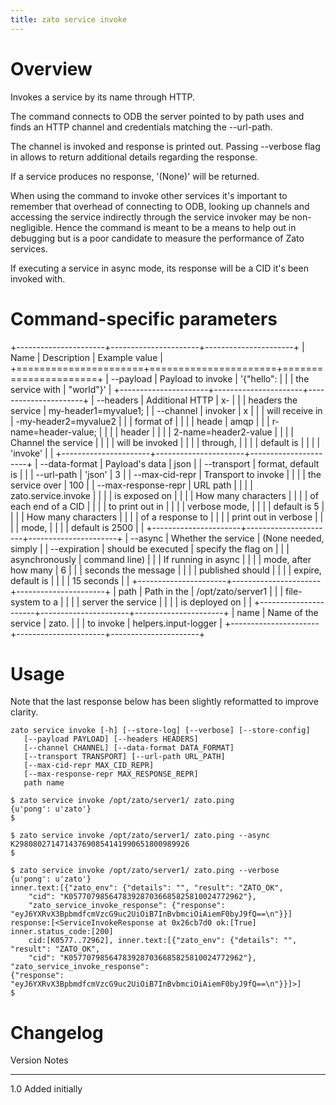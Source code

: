 ```yaml
---
title: zato service invoke
---
```


Overview
========

Invokes a service by its name through HTTP.

The command connects to ODB the server
pointed to by path uses and finds an HTTP channel and credentials matching the \--url-path.

The channel is invoked and response is printed out.
Passing \--verbose flag in allows to return additional details regarding the response.

If a service produces no response, \'(None)\' will be returned.

When using the command to invoke other services it\'s important to remember that
overhead of connecting to ODB, looking up channels and accessing the service
indirectly through the service invoker may be non-negligible. Hence the command
is meant to be a means to help out in debugging but is a poor candidate to measure
the performance of Zato services.

If executing a service in async mode, its response will be a CID it\'s been invoked with.

Command-specific parameters
===========================

+----------------------+----------------------+----------------------+
| Name                 | Description          | Example value        |
+======================+======================+======================+
| \--payload           | Payload to invoke    | \'{\"hello\":        |
|                      | the service with     | \"world\"}\'         |
+----------------------+----------------------+----------------------+
| \--headers           | Additional HTTP      | x-                   |
|                      | headers the service  | my-header1=myvalue1; |
| \--channel           | invoker              | x                    |
|                      | will receive in      | -my-header2=myvalue2 |
|                      | format of            |                      |
|                      | heade                | amqp                 |
|                      | r-name=header-value; |                      |
|                      | header               |                      |
|                      | 2-name=header2-value |                      |
|                      | Channel the service  |                      |
|                      | will be invoked      |                      |
|                      | through,             |                      |
|                      | default is           |                      |
|                      | \'invoke\'           |                      |
+----------------------+----------------------+----------------------+
| \--data-format       | Payload\'s data      | json                 |
| \--transport         | format, default is   |                      |
| \--url-path          | \'json\'             | 3                    |
| \--max-cid-repr      | Transport to invoke  |                      |
|                      | the service over     | 100                  |
| \--max-response-repr | URL path             |                      |
|                      | zato.service.invoke  |                      |
|                      | is exposed on        |                      |
|                      | How many characters  |                      |
|                      | of each end of a CID |                      |
|                      | to print out in      |                      |
|                      | verbose mode,        |                      |
|                      | default is 5         |                      |
|                      | How many characters  |                      |
|                      | of a response to     |                      |
|                      | print out in verbose |                      |
|                      | mode,                |                      |
|                      | default is 2500      |                      |
+----------------------+----------------------+----------------------+
| \--async             | Whether the service  | (None needed, simply |
| \--expiration        | should be executed   | specify the flag on  |
|                      | asynchronously       | command line)        |
|                      | If running in async  |                      |
|                      | mode, after how many | 6                    |
|                      | seconds the message  |                      |
|                      | published should     |                      |
|                      | expire, default is   |                      |
|                      | 15 seconds           |                      |
+----------------------+----------------------+----------------------+
| path                 | Path in the          | /opt/zato/server1    |
|                      | file-system to a     |                      |
|                      | server the service   |                      |
|                      | is deployed on       |                      |
+----------------------+----------------------+----------------------+
| name                 | Name of the service  | zato.                |
|                      | to invoke            | helpers.input-logger |
+----------------------+----------------------+----------------------+

Usage
=====

Note that the last response below has been slightly reformatted to improve clarity.

    zato service invoke [-h] [--store-log] [--verbose] [--store-config]
       [--payload PAYLOAD] [--headers HEADERS]
       [--channel CHANNEL] [--data-format DATA_FORMAT]
       [--transport TRANSPORT] [--url-path URL_PATH]
       [--max-cid-repr MAX_CID_REPR]
       [--max-response-repr MAX_RESPONSE_REPR]
       path name

    $ zato service invoke /opt/zato/server1/ zato.ping
    {u'pong': u'zato'}
    $

    $ zato service invoke /opt/zato/server1/ zato.ping --async
    K298080271471437690854141990651800989926
    $

    $ zato service invoke /opt/zato/server1/ zato.ping --verbose
    {u'pong': u'zato'}
    inner.text:[{"zato_env": {"details": "", "result": "ZATO_OK",
        "cid": "K057707985647839287036685825810024772962"},
        "zato_service_invoke_response": {"response":
    "eyJ6YXRvX3BpbmdfcmVzcG9uc2UiOiB7InBvbmciOiAiemF0byJ9fQ==\n"}}]
    response:[<ServiceInvokeResponse at 0x26cb7d0 ok:[True] inner.status_code:[200]
        cid:[K0577..72962], inner.text:[{"zato_env": {"details": "", "result": "ZATO_OK",
        "cid": "K057707985647839287036685825810024772962"}, "zato_service_invoke_response":
    {"response": "eyJ6YXRvX3BpbmdfcmVzcG9uc2UiOiB7InBvbmciOiAiemF0byJ9fQ==\n"}}]>]
    $

Changelog
=========

  Version   Notes
  --------- -----------------
  1.0       Added initially
